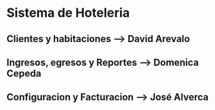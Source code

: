 # Sistema de Hoteleria

## Clientes y habitaciones --> David Arevalo

## Ingresos, egresos y Reportes --> Domenica Cepeda

## Configuracion y Facturacion --> José Alverca
